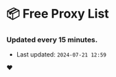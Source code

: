 # :package: Free Proxy List
### Updated every 15 minutes.

- Last updated: `2024-07-21 12:59`

:heart:
